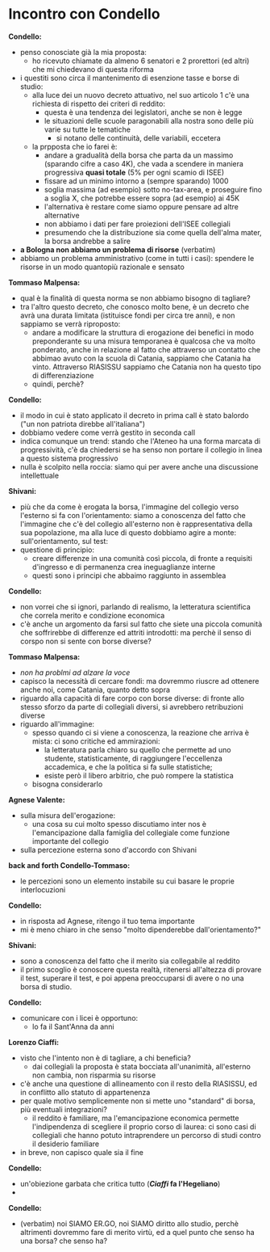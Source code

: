 # Incontro con Condello

**Condello:**
  - penso conosciate già la mia proposta:
    - ho ricevuto chiamate da almeno 6 senatori e 2 prorettori (ed altri) che mi chiedevano di questa riforma
  - i questiti sono circa il mantenimento di esenzione tasse e borse di studio:
    - alla luce dei un nuovo decreto attuativo, nel suo articolo 1 c'è una richiesta di rispetto dei criteri di reddito:
      - questa è una tendenza dei legislatori, anche se non è legge
      - le situazioni delle scuole paragonabili alla nostra sono delle più varie su tutte le tematiche
        - si notano delle continuità, delle variabili, eccetera
    - la prpposta che io farei è:
      - andare a gradualità della borsa che parta da un massimo (sparando cifre a caso 4K), che vada a scendere in maniera progressiva **quasi totale** (5% per ogni scamio di ISEE)
      - fissare ad un minimo intorno a (sempre sparando) 1000
      - soglia massima (ad esempio) sotto no-tax-area, e proseguire fino a soglia X, che potrebbe essere sopra (ad esempio) ai 45K
      - l'alternativa è restare come siamo oppure pensare ad altre alternative
      - non abbiamo i dati per fare proiezioni dell'ISEE collegiali
      - presumendo che la distribuzione sia come quella dell'alma mater, la borsa andrebbe a salire
  - **a Bologna non abbiamo un problema di risorse** (verbatim)
  - abbiamo un problema amministrativo (come in tutti i casi): spendere le risorse in un modo quantopiù razionale e sensato
  

**Tommaso Malpensa:**
  - qual è la finalità di questa norma se non abbiamo bisogno di tagliare?
  - tra l'altro questo decreto, che conosco molto bene, è un decreto che avrà una durata limitata (istituisce fondi per circa tre anni), e non sappiamo se verrà riproposto:
    - andare a modificare la struttura di erogazione dei benefici in modo preponderante su una misura temporanea è qualcosa che va molto ponderato, anche in relazione al fatto che attraverso un contatto che abbimao avuto con la scuola di Catania, sappiamo che Catania ha vinto. Attraverso RIASISSU sappiamo che Catania non ha questo tipo di differenziazione
    - quindi, perchè?

**Condello:**
  - il modo in cui è stato applicato il decreto in prima call è stato balordo ("un non patriota direbbe all'italiana")
  - dobbiamo vedere come verrà gestito in seconda call
  - indica comunque un trend: stando che l'Ateneo ha una forma marcata di progressività, c'è da chiedersi se ha senso non portare il collegio in linea a questo sistema progressivo
  - nulla è scolpito nella roccia: siamo qui per avere anche una discussione intellettuale


**Shivani:**
  - più che da come è erogata la borsa, l'immagine del collegio verso l'esterno si fa con l'orientamento: siamo a conoscenza del fatto che l'immagine che c'è del collegio all'esterno non è rappresentativa della sua popolazione, ma alla luce di questo dobbiamo agire a monte: sull'orientamento, sul test:
  - questione di principio:
    - creare differenze in una comunità così piccola, di fronte a requisiti d'ingresso e di permanenza crea ineguaglianze interne
    - questi sono i principi che abbaimo raggiunto in assemblea


**Condello:**
  - non vorrei che si ignori, parlando di realismo, la letteratura scientifica che correla merito e condizione economica
  - c'è anche un argomento da farsi sul fatto che siete una piccola comunità che soffrirebbe di differenze ed attriti introdotti: ma perchè il senso di corspo non si sente con borse diverse?


**Tommaso Malpensa:**
  - *non ha problmi ad alzare la voce*
  - capisco la necessità di cercare fondi: ma dovremmo riuscre ad ottenere anche noi, come Catania, quanto detto sopra
  - riguardo alla capacità di fare corpo con borse diverse: di fronte allo stesso sforzo da parte di collegiali diversi, si avrebbero retribuzioni diverse
  - riguardo all'immagine:
    - spesso quando ci si viene a conoscenza, la reazione che arriva è mista: ci sono critiche ed ammirazioni:
      - la letteratura parla chiaro su quello che permette ad uno studente, statisticamente, di raggiungere l'eccellenza accademica, e che la politica si fa sulle statistiche;
      - esiste però il libero arbitrio, che può rompere la statistica
    - bisogna considerarlo


**Agnese Valente:**
  - sulla misura dell'erogazione:
    - una cosa su cui molto spesso discutiamo inter nos è l'emancipazione dalla famiglia del collegiale come funzione importante del collegio
  - sulla percezione esterna sono d'accordo con Shivani

**back and forth Condello-Tommaso:**
  - le percezioni sono un elemento instabile su cui basare le proprie interlocuzioni

**Condello:**
  - in risposta ad Agnese, ritengo il tuo tema importante
  - mi è meno chiaro in che senso "molto dipenderebbe dall'orientamento?"

**Shivani:**
  - sono a conoscenza del fatto che il merito sia collegabile al reddito
  - il primo scoglio è conoscere questa realtà, ritenersi all'altezza di provare il test, superare il test, e poi appena preoccuparsi di avere o no una borsa di studio.


**Condello:**
  - comunicare con i licei è opportuno:
  	- lo fa il Sant'Anna da anni
  	
**Lorenzo Ciaffi:**
  - visto che l'intento non è di tagliare, a chi beneficia?
    - dai collegiali la proposta è stata bocciata all'unanimità, all'esterno non cambia, non risparmia su risorse
  - c'è anche una questione di allineamento con il resto della RIASISSU, ed in conflitto allo statuto di appartenenza
  - per quale motivo semplicemente non si mette uno "standard" di borsa, più eventuali integrazioni?
    - il reddito è familiare, ma l'emancipazione economica permette l'indipendenza di scegliere il proprio corso di laurea: ci sono casi di collegiali che hanno potuto intraprendere un percorso di studi contro il desiderio familiare
  - in breve, non capisco quale sia il fine

**Condello:**
  - un'obiezione garbata che critica tutto (***Ciaffi* fa l'Hegeliano**)
  - 

**Condello:**
  - (verbatim) noi SIAMO ER.GO, noi SIAMO diritto allo studio, perchè altrimenti dovremmo fare di merito virtù, ed a quel punto che senso ha una borsa? che senso ha?
